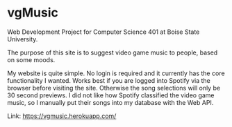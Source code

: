 # vgMusic
Web Development Project for Computer Science 401 at Boise State University.

The purpose of this site is to suggest video game music to people, based on some moods.

My website is quite simple. No login is required and it currently has the core functionality I wanted. Works best if you are logged into Spotify via the browser before visiting the site. Otherwise the song selections will only be 30 second previews. I did not like how Spotify classified the video game music, so I manually put their songs into my database with the Web API.

Link: https://vgmusic.herokuapp.com/
